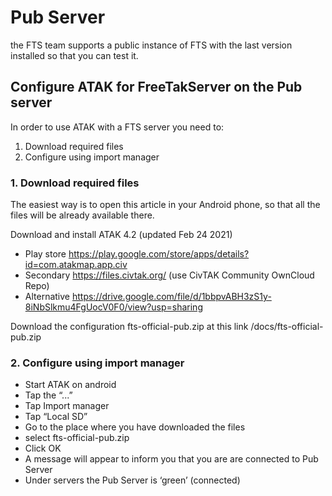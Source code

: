 # Pub Server
the FTS team  supports a public instance of FTS with the last version installed so that you can test it.

## Configure ATAK for FreeTakServer on the Pub server
In order to use ATAK with a FTS server you need to:
1. Download required files
2. Configure using import manager

### 1. Download required files
The easiest way  is to open this article in your Android phone, so that all the files will be already available there.

Download and install ATAK 4.2 (updated Feb 24 2021)
* Play store https://play.google.com/store/apps/details?id=com.atakmap.app.civ 
* Secondary  https://files.civtak.org/ (use CivTAK Community OwnCloud Repo) 
*  Alternative https://drive.google.com/file/d/1bbpvABH3zS1y-8iNbSlkmu4FgUocV0F0/view?usp=sharing 

Download the configuration fts-official-pub.zip at this link
/docs/fts-official-pub.zip

### 2. Configure using import manager
* Start ATAK on android
* Tap the “...”
* Tap Import manager
* Tap “Local SD”
* Go to the place where you have downloaded the files
* select fts-official-pub.zip
* Click OK
* A message will appear to inform you that you are are connected to Pub Server
* Under servers the Pub Server is ‘green’ (connected)
